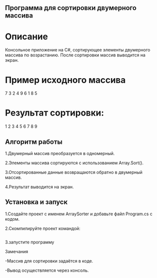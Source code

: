 ## Программа для сортировки двумерного массива

# Описание

Консольное приложение на C#, сортирующее элементы двумерного массива по возрастанию. После сортировки массив выводится на экран.

# Пример исходного массива

7 3 2
4 9 6
1 8 5

# Результат сортировки:

1 2 3
4 5 6
7 8 9

## Алгоритм работы

1.Двумерный массив преобразуется в одномерный.

2.Элементы массива сортируются с использованием Array.Sort().

3.Отсортированные данные возвращаются обратно в двумерный массив.

4.Результат выводится на экран.

## Установка и запуск

  1.Создайте проект с именем ArraySorter и добавьте файл Program.cs с кодом.

  2.Скомпилируйте проект командой:

  ```dotnet publish -c Release -r win-x64 --self-contained true
```
  3.запустите программу

Замечания

-Массив для сортировки задаётся в коде.

-Вывод осуществляется через консоль.
